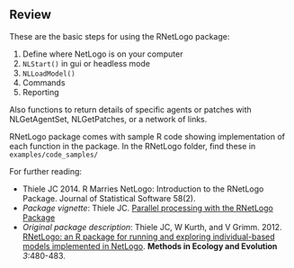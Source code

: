 ---
---
  
## Review

These are the basic steps for using the RNetLogo package: 

1. Define where NetLogo is on your computer
2. `NLStart()` in gui or headless mode
3. `NLLoadModel()`
4. Commands
5. Reporting

Also functions to return details of specific agents or patches with NLGetAgentSet, NLGetPatches, or a network of links. 

RNetLogo package comes with sample R code showing implementation of each function in the package. In the RNetLogo folder, find these in `examples/code_samples/`

For further reading:

* Thiele JC 2014. R Marries NetLogo: Introduction to the RNetLogo Package. Journal of Statistical Software 58(2).
* *Package vignette*: Thiele JC. [Parallel processing with the RNetLogo Package](https://cran.r-project.org/web/packages/RNetLogo/vignettes/parallelProcessing.pdf)
* *Original package description*: Thiele JC, W Kurth, and V Grimm. 2012. [RNetLogo: an R package for running and exploring individual-based models implemented in NetLogo](http://onlinelibrary.wiley.com/doi/10.1111/j.2041-210X.2011.00180.x/abstract). **Methods in Ecology and Evolution** *3*:480-483.
